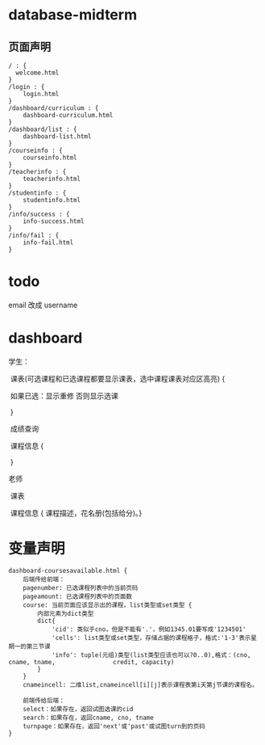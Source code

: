 # database-midterm

## 页面声明

```
/ : {
  welcome.html
}
/login : {
	login.html	
}
/dashboard/curriculum : {
  	dashboard-curriculum.html
}
/dashboard/list : {
  	dashboard-list.html
}
/courseinfo : {
  	courseinfo.html
}
/teacherinfo : {
  	teacherinfo.html
}
/studentinfo : {
  	studentinfo.html
}
/info/success : {
  	info-success.html
}
/info/fail : {
  	info-fail.html
}
```



# todo

email 改成 username



# dashboard

学生：

​	课表(可选课程和已选课程都要显示课表，选中课程课表对应区高亮) {

​		如果已选：显示重修 否则显示选课

​	}

​	成绩查询

​	课程信息 {

​	}

老师

​	课表

​	课程信息 { 课程描述，花名册(包括给分)。}

# 变量声明

```
dashboard-coursesavailable.html {
	后端传给前端：
	pagenumber: 已选课程列表中的当前页码
	pageamount: 已选课程列表中的页面数
	course: 当前页面应该显示出的课程，list类型或set类型 {
      	内部元素为dict类型
      	dict{
      		'cid': 类似于cno，但是不能有'.'，例如1345.01要写成'1234501'
      		'cells': list类型或set类型，存储占据的课程格子，格式:'1-3'表示星期一的第三节课
      		'info': tuple(元组)类型(list类型应该也可以?0..0),格式：(cno, cname, tname, 				credit, capacity)
      	}
	}
	cnameincell: 二维list,cnameincell[i][j]表示课程表第i天第j节课的课程名。

	前端传给后端：
	select：如果存在，返回试图选课的cid
	search：如果存在，返回cname, cno, tname
	turnpage：如果存在，返回'next'或'past'或试图turn到的页码
}
```